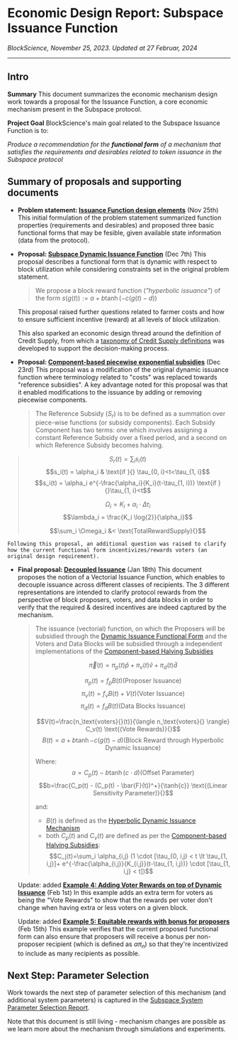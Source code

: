 # Economic Design Report: Subspace Issuance Function
*BlockScience, November 25, 2023. Updated at 27 Februar, 2024*

--- 
## Intro
**Summary**
This document summarizes the economic mechanism design work towards a proposal for the Issuance Function, a core economic mechanism present in the Subspace protocol.

**Project Goal**
BlockScience's main goal related to the Subspace Issuance Function is to:

*Produce a recommendation for the **functional form** of a mechanism that satisfies the requirements and desirables related to token issuance in the Subspace protocol*



## Summary of proposals and supporting documents

* **Problem statement: [Issuance Function design elements](https://hackmd.io/@blockscience/rJDEKiQBa)** (Nov 25th)
This initial formulation of the problem statement summarized function properties (requirements and desirables) and proposed three basic functional forms that may be fesible, given available state information (data from the protocol).

* **Proposal: [Subspace Dynamic Issuance Function](https://hackmd.io/GUzjDVm0TW2CulWAbetBWA?view)** (Dec 7th)
This proposal describes a functional form that is dynamic with respect to block utilization while considering constraints set in the original problem statement.

    > We propose a block reward function (*"hyperbolic issuance"*) of the form $s(g(t)) := a + b \tanh(-c(g(t) - d))$

    This proposal raised further questions related to farmer costs and how to ensure sufficient incentive (reward) at all levels of block utilization.

    This also sparked an economic design thread around the definition of Credit Supply, from which a [taxonomy of Credit Supply definitions](https://hackmd.io/@blockscience/SJrmGneDT) was developed to support the decision-making process.

* **Proposal: [Component-based piecewise exponential subsidies](https://hackmd.io/zu1jRV27SBy_HjPp_vKpYg?view)** (Dec 23rd)
This proposal was a modification of the original dynamic issuance function where terminology related to "costs" was replaced towards "reference subsidies". A key advantage noted for this proposal was that it enabled modifications to the issuance by adding or removing piecewise components.

    > The Reference Subsidy ($S_r$) is to be defined as a summation over piece-wise functions (or subsidy components). Each Subsidy Component has two terms: one which involves assigning a constant Reference Subsidy over a fixed period, and a second on which Reference Subsidy becomes halving.
> $$S_r(t) = \sum_i s_i(t)$$
> $$s_i(t) = \alpha_i & \text{if }{}  \tau_{0, i}<t<\tau_{1, i}$$
> $$s_i(t) = \alpha_i e^{-\frac{\alpha_i}{K_i}(t-\tau_{1, i})} \text{if }{}\tau_{1, i}<t$$
> 
> $$\Omega_i = K_i + \alpha_i \cdot \Delta \tau_i$$
> $$\lambda_i = \frac{K_i \log{2}}{\alpha_i}$$
> 
> $$\sum_i \Omega_i &< \text{TotalRewardSupply}{}$$

    Following this proposal, an additional question was raised to clarify how the current functional form incentivizes/rewards voters (an original design requirement).

* **Final proposal: [Decoupled Issuance](https://hackmd.io/@blockscience/SkEPigvFa)** (Jan 18th)
This document proposes the notion of a Vectorial Issuance Function, which enables to decouple issuance across different classes of recipients. The 3 different representations are intended to clarify protocol rewards from the perspective of block proposers, voters, and data blocks in order to verify that the required & desired incentives are indeed captured by the mechanism.

    >The issuance (vectorial) function, on which the Proposers will be subsidied through the [Dynamic Issuance Functional Form](/GUzjDVm0TW2CulWAbetBWA) and the Voters and Data Blocks will be subsidied through a independent implementations of the [Component-based Halving Subsidies ](/zu1jRV27SBy_HjPp_vKpYg)
    >
    >
    >
    >$$\vec{\pi}(t) = \pi_p(t) \hat{p} + \pi_v(t) \hat{v} + \pi_d(t) \hat{d}$$
    >
    >$$\pi_p(t) = f_p B(t)  \text{(Proposer Issuance)}{}$$
    >$$\pi_v(t) = f_v B(t) + V(t) \text{(Voter Issuance)}{}$$
    >$$\pi_d(t) = f_d B(t) \text{(Data Blocks Issuance)}{}$$
    >
    >$$V(t)=\frac{n_\text{voters}{}(t)}{\langle n_\text{voters}{} \rangle} C_v(t) \text{(Vote Rewards)}{}$$
    >$$B(t) = a+b \tanh{-c (g(t)-d)} \text{(Block Reward through Hyperbolic Dynamic Issuance)}{}$$
    >
    >Where:
    >$$a=C_p(t)-b\tanh{(c\cdot d)} \text{(Offset Parameter)}{}$$
    >$$b=\frac{C_p(t) - (C_p(t) - \bar{F}(t))^+}{\tanh{c}} \text{(Linear Sensitivity Parameter)}{}$$
    >
    >and:
    >* $B(t)$ is defined as the [Hyperbolic Dynamic Issuance Mechanism](https://hackmd.io/GUzjDVm0TW2CulWAbetBWA?view)
    >* both $C_p(t)$ and $C_v(t)$ are defined as per the [Component-based Halving Subsidies](/zu1jRV27SBy_HjPp_vKpYg):
    >$$C_j(t)=\sum_i \alpha_{i,j} (1 \cdot [\tau_{0, i,j} < t \lt \tau_{1, i,j}]+ e^{-\frac{\alpha_{i,j}}{K_{i,j}}(t-\tau_{1, i,j})} \cdot [\tau_{1, i,j} < t])$$

    Update: added **[Example 4: Adding Voter Rewards on top of Dynamic Issuance](https://hackmd.io/@blockscience/SkEPigvFa#Example-4-Adding-Voter-Rewards-on-top-of-Dynamic-Issuance)** (Feb 1st)
    In this example adds an extra term for voters as being the "Vote Rewards" to show that the rewards per voter don't change when having extra or less voters on a given block.

    Update: added **[Example 5: Equitable rewards with bonus for proposers](https://hackmd.io/w7mKLY7kRZ2Tm7FAaL3ibQ?both#Example-5-Equitable-Rewards-with-Bonus-for-Proposers)** (Feb 15th)
This example verifies that the current proposed functional form can also ensure that proposers will receive a bonus per non-proposer recipient (which is defined as $\alpha \pi_n$) so that they're incentivized to include as many recipients as possible.



## Next Step: Parameter Selection
Work towards the next step of parameter selection of this mechanism (and additional system parameters) is captured in the [Subspace System Parameter Selection Report](https://hackmd.io/UUqsTyzaQd2l2yANtLV3Pg?view).

Note that this document is still living - mechanism changes are possible as we learn more about the mechanism through simulations and experiments.
